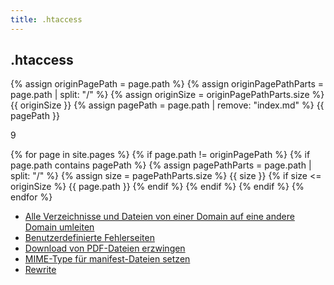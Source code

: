 ```yaml
---
title: .htaccess
---
```


## .htaccess

{% assign originPagePath = page.path %}
{% assign originPagePathParts = page.path | split: "/" %}
{% assign originSize = originPagePathParts.size %}
{{ originSize }}
{% assign pagePath = page.path | remove: "index.md" %}
{{ pagePath }}

9

{% for page in site.pages %}
  {% if page.path != originPagePath %}
    {% if page.path contains pagePath %}
      {% assign pagePathParts = page.path | split: "/" %}
      {% assign size = pagePathParts.size %}
      {{ size }}
      {% if size <= originSize %}
        {{ page.path }}
      {% endif %}
    {% endif %}
  {% endif %}
{% endfor %}

- [Alle Verzeichnisse und Dateien von einer Domain auf eine andere Domain umleiten](alle-verzeichnisse-und-dateien-von-einer-domain-auf-eine-andere-domain-umleiten)
- [Benutzerdefinierte Fehlerseiten](benutzerdefinierte-fehlerseiten)
- [Download von PDF-Dateien erzwingen](download-von-pdf-dateien-erzwingen)
- [MIME-Type für manifest-Dateien setzen](mime-type-fuer-manifest-dateien-setzen)
- [Rewrite](rewrite)
